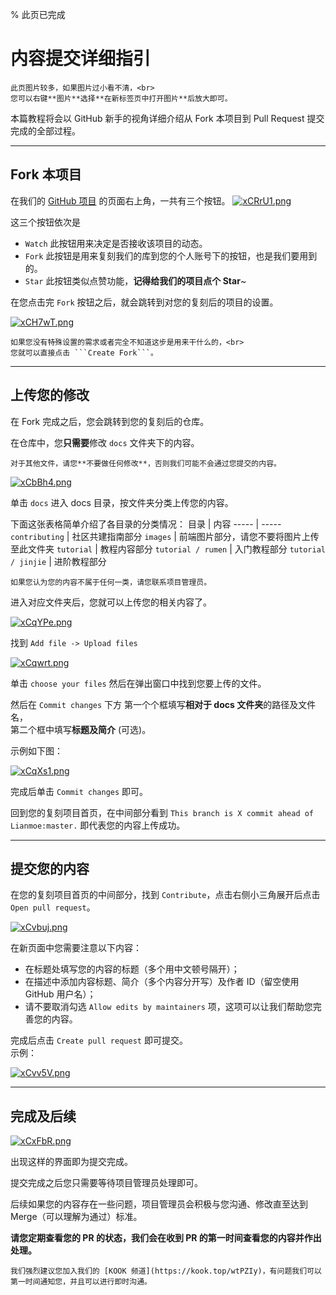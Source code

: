 % 此页已完成
# 内容提交详细指引



````{important}
此页图片较多，如果图片过小看不清，<br>
您可以右键**图片**选择**在新标签页中打开图片**后放大即可。
````

本篇教程将会以 GitHub 新手的视角详细介绍从 Fork 本项目到 Pull Request 提交完成的全部过程。

***

## Fork 本项目
在我们的 [GitHub 项目](https://github.com/Lianmoe/Lianmoe-Tutorial) 的页面右上角，一共有三个按钮。
[![xCRrU1.png](https://s1.ax1x.com/2022/09/20/xCRrU1.png)](https://imgse.com/i/xCRrU1)

这三个按钮依次是
- ```Watch``` 此按钮用来决定是否接收该项目的动态。
- ```Fork``` 此按钮是用来复刻我们的库到您的个人账号下的按钮，也是我们要用到的。
- ```Star``` 此按钮类似点赞功能，**记得给我们的项目点个 Star**~

在您点击完 ```Fork``` 按钮之后，就会跳转到对您的复刻后的项目的设置。

[![xCH7wT.png](https://s1.ax1x.com/2022/09/20/xCH7wT.png)](https://imgse.com/i/xCH7wT)

````{tip}
如果您没有特殊设置的需求或者完全不知道这步是用来干什么的，<br>
您就可以直接点击 ```Create Fork```。
````

***

## 上传您的修改

在 Fork 完成之后，您会跳转到您的复刻后的仓库。

在仓库中，您**只需要**修改 ```docs``` 文件夹下的内容。

````{important}
对于其他文件，请您**不要做任何修改**，否则我们可能不会通过您提交的内容。
````

[![xCbBh4.png](https://s1.ax1x.com/2022/09/20/xCbBh4.png)](https://imgse.com/i/xCbBh4)

单击 ```docs``` 进入 docs 目录，按文件夹分类上传您的内容。

下面这张表格简单介绍了各目录的分类情况：
目录  |  内容
----- |  -----
```contributing``` | 社区共建指南部分
```images``` | 前端图片部分，请您不要将图片上传至此文件夹
```tutorial``` | 教程内容部分
```tutorial / rumen``` | 入门教程部分
```tutorial / jinjie``` | 进阶教程部分

````{important}
如果您认为您的内容不属于任何一类，请您联系项目管理员。
````

进入对应文件夹后，您就可以上传您的相关内容了。

[![xCqYPe.png](https://s1.ax1x.com/2022/09/20/xCqYPe.png)](https://imgse.com/i/xCqYPe)

找到 ```Add file -> Upload files``` 

[![xCqwrt.png](https://s1.ax1x.com/2022/09/20/xCqwrt.png)](https://imgse.com/i/xCqwrt)

单击 ```choose your files``` 然后在弹出窗口中找到您要上传的文件。<br>

然后在 ```Commit changes``` 下方
第一个个框填写**相对于 docs 文件夹**的路径及文件名，<br>
第二个框中填写**标题及简介** (可选)。

示例如下图：

[![xCqXs1.png](https://s1.ax1x.com/2022/09/20/xCqXs1.png)](https://imgse.com/i/xCqXs1)

完成后单击 ```Commit changes``` 即可。

回到您的复刻项目首页，在中间部分看到 ```This branch is X commit ahead of Lianmoe:master.``` 即代表您的内容上传成功。

***

## 提交您的内容
在您的复刻项目首页的中间部分，找到 ```Contribute```，点击右侧小三角展开后点击 ```Open pull request```。

[![xCvbuj.png](https://s1.ax1x.com/2022/09/20/xCvbuj.png)](https://imgse.com/i/xCvbuj)

在新页面中您需要注意以下内容：
- 在标题处填写您的内容的标题（多个用中文顿号隔开）；
- 在描述中添加内容标题、简介（多个内容分开写）及作者 ID（留空使用 GitHub 用户名）；
- 请不要取消勾选 ```Allow edits by maintainers``` 项，这项可以让我们帮助您完善您的内容。

完成后点击 ```Create pull request``` 即可提交。<br>
示例：

[![xCvv5V.png](https://s1.ax1x.com/2022/09/20/xCvv5V.png)](https://imgse.com/i/xCvv5V)

***

## 完成及后续

[![xCxFbR.png](https://s1.ax1x.com/2022/09/20/xCxFbR.png)](https://imgse.com/i/xCxFbR)

出现这样的界面即为提交完成。

提交完成之后您只需要等待项目管理员处理即可。

后续如果您的内容存在一些问题，项目管理员会积极与您沟通、修改直至达到 Merge（可以理解为通过）标准。

**请您定期查看您的 PR 的状态，我们会在收到 PR 的第一时间查看您的内容并作出处理。**

```{tip}
我们强烈建议您加入我们的 [KOOK 频道](https://kook.top/wtPZIy)，有问题我们可以第一时间通知您，并且可以进行即时沟通。
```
